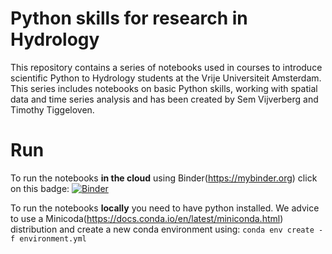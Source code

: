 # Python skills for research in Hydrology

This repository contains a series of notebooks used in courses to introduce scientific Python to Hydrology students at the Vrije Universiteit Amsterdam. This series includes notebooks on basic Python skills, working with spatial data and time series analysis and has been created by Sem Vijverberg and Timothy Tiggeloven.

# Run

To run the notebooks **in the cloud** using Binder(https://mybinder.org) click on this badge:
[![Binder](https://mybinder.org/badge_logo.svg)](https://mybinder.org/v2/gh/VU-IVM/Learning_Python/master)

To run the notebooks **locally** you need to have python installed. We advice to use a Minicoda(https://docs.conda.io/en/latest/miniconda.html) distribution and create a new conda environment using:
`conda env create -f environment.yml`
